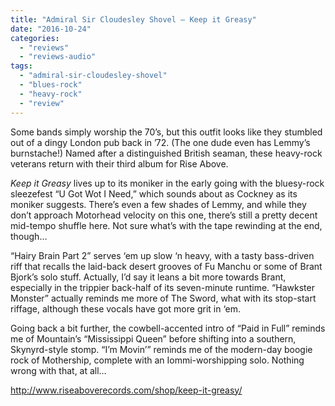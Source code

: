 ```yaml
---
title: "Admiral Sir Cloudesley Shovel – Keep it Greasy"
date: "2016-10-24"
categories: 
  - "reviews"
  - "reviews-audio"
tags: 
  - "admiral-sir-cloudesley-shovel"
  - "blues-rock"
  - "heavy-rock"
  - "review"
---
```


Some bands simply worship the 70’s, but this outfit looks like they stumbled out of a dingy London pub back in ’72. (The one dude even has Lemmy’s burnstache!) Named after a distinguished British seaman, these heavy-rock veterans return with their third album for Rise Above.

_Keep it Greasy_ lives up to its moniker in the early going with the bluesy-rock sleezefest “U Got Wot I Need,” which sounds about as Cockney as its moniker suggests. There’s even a few shades of Lemmy, and while they don’t approach Motorhead velocity on this one, there’s still a pretty decent mid-tempo shuffle here. Not sure what’s with the tape rewinding at the end, though…

“Hairy Brain Part 2” serves ‘em up slow ‘n heavy, with a tasty bass-driven riff that recalls the laid-back desert grooves of Fu Manchu or some of Brant Bjork’s solo stuff. Actually, I’d say it leans a bit more towards Brant, especially in the trippier back-half of its seven-minute runtime. “Hawkster Monster” actually reminds me more of The Sword, what with its stop-start riffage, although these vocals have got more grit in ‘em.

Going back a bit further, the cowbell-accented intro of “Paid in Full” reminds me of Mountain’s “Mississippi Queen” before shifting into a southern, Skynyrd-style stomp. “I’m Movin’” reminds me of the modern-day boogie rock of Mothership, complete with an Iommi-worshipping solo. Nothing wrong with that, at all…

http://www.riseaboverecords.com/shop/keep-it-greasy/
